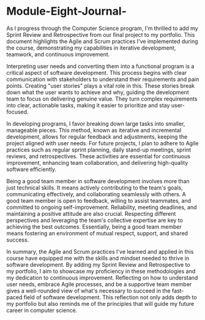 # Module-Eight-Journal-
As I progress through the Computer Science program, I'm thrilled to add my Sprint Review and Retrospective from our final project to my portfolio. This document highlights the Agile and Scrum practices I've implemented during the course, demonstrating my capabilities in iterative development, teamwork, and continuous improvement.

Interpreting user needs and converting them into a functional program is a critical aspect of software development. This process begins with clear communication with stakeholders to understand their requirements and pain points. Creating "user stories" plays a vital role in this. These stories break down what the user wants to achieve and why, guiding the development team to focus on delivering genuine value. They turn complex requirements into clear, actionable tasks, making it easier to prioritize and stay user-focused.

In developing programs, I favor breaking down large tasks into smaller, manageable pieces. This method, known as iterative and incremental development, allows for regular feedback and adjustments, keeping the project aligned with user needs. For future projects, I plan to adhere to Agile practices such as regular sprint planning, daily stand-up meetings, sprint reviews, and retrospectives. These activities are essential for continuous improvement, enhancing team collaboration, and delivering high-quality software efficiently.

Being a good team member in software development involves more than just technical skills. It means actively contributing to the team's goals, communicating effectively, and collaborating seamlessly with others. A good team member is open to feedback, willing to assist teammates, and committed to ongoing self-improvement. Reliability, meeting deadlines, and maintaining a positive attitude are also crucial. Respecting different perspectives and leveraging the team's collective expertise are key to achieving the best outcomes. Essentially, being a good team member means fostering an environment of mutual respect, support, and shared success.

In summary, the Agile and Scrum practices I've learned and applied in this course have equipped me with the skills and mindset needed to thrive in software development. By adding my Sprint Review and Retrospective to my portfolio, I aim to showcase my proficiency in these methodologies and my dedication to continuous improvement. Reflecting on how to understand user needs, embrace Agile processes, and be a supportive team member gives a well-rounded view of what's necessary to succeed in the fast-paced field of software development. This reflection not only adds depth to my portfolio but also reminds me of the principles that will guide my future career in computer science.







